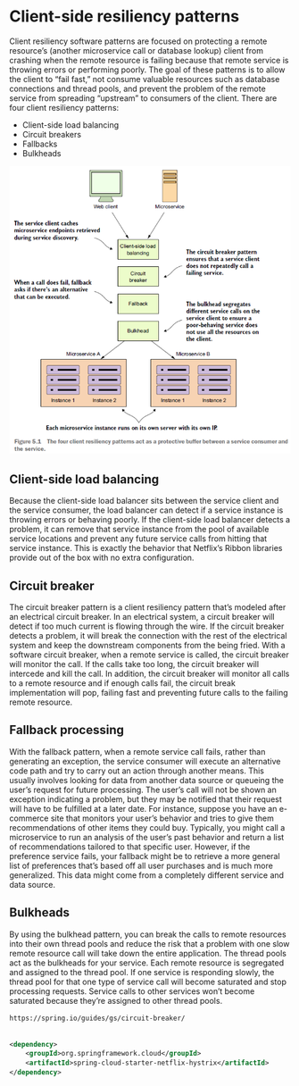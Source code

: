 # Client-side resiliency patterns

Client resiliency software patterns are focused on protecting a remote resource’s (another microservice call or database lookup) client from crashing when the remote resource is failing because that remote service is throwing errors or performing poorly. The goal of these patterns is to allow the client to “fail fast,” not consume valuable resources such as database connections and thread pools, and prevent the problem of the remote service from spreading “upstream” to consumers of the client. There are four client resiliency patterns:

* Client-side load balancing
* Circuit breakers
* Fallbacks
* Bulkheads

<img src="https://github.com/KiraDiShira/Spring/blob/master/ClientSideResiliencyPatterns/Images/csrp1.PNG" />

## Client-side load balancing

Because the client-side load balancer sits between the service client and the service consumer, the load balancer can detect if a service instance is throwing errors or behaving poorly. If the client-side load balancer detects a problem, it can remove that service instance from the pool of available service locations and prevent any future service calls from hitting that service instance. This is exactly the behavior that Netflix’s Ribbon libraries provide out of the box with no extra configuration.

## Circuit breaker

The circuit breaker pattern is a client resiliency pattern that’s modeled after an electrical circuit breaker. In an electrical system, a circuit breaker will detect if too much current is flowing through the wire. If the circuit breaker detects a problem, it will break the connection with the rest of the electrical system and keep the downstream components from the being fried. With a software circuit breaker, when a remote service is called, the circuit breaker will monitor the call. If the calls take too long, the circuit breaker will intercede and kill the call. In addition, the circuit breaker will monitor all calls to a remote resource and if enough calls fail, the circuit break implementation will pop, failing fast and preventing future calls to the failing remote resource.

## Fallback processing

With the fallback pattern, when a remote service call fails, rather than generating an exception, the service consumer will execute an alternative code path and try to carry out an action through another means. This usually involves looking for data from another data source or queueing the user’s request for future processing. The user’s call will not be shown an exception indicating a problem, but they may be notified that their request will have to be fulfilled at a later date. For instance, suppose you have an e-commerce site that monitors your user’s behavior and tries to give them recommendations of other items they could buy. Typically, you might call a microservice to run an analysis of the user’s past behavior and return a list of recommendations tailored to that specific user. However, if the preference service fails, your fallback might be to retrieve a more general list of preferences that’s based off all user purchases and is much more generalized. This data might come from a completely different service and data source.

## Bulkheads

By using the bulkhead pattern, you can break the calls to remote resources into their own thread pools and reduce the risk that a problem with one slow remote resource call will take down the entire application. The thread pools act as the bulkheads for your service. Each remote resource is segregated and assigned to the thread pool. If one service is responding slowly, the thread pool for that one type of service call will become saturated and stop processing requests. Service calls to other services won’t become saturated because they’re assigned to other thread pools.

 ```  
https://spring.io/guides/gs/circuit-breaker/

```

```xml

<dependency>
	<groupId>org.springframework.cloud</groupId>
	<artifactId>spring-cloud-starter-netflix-hystrix</artifactId>
</dependency>

```
